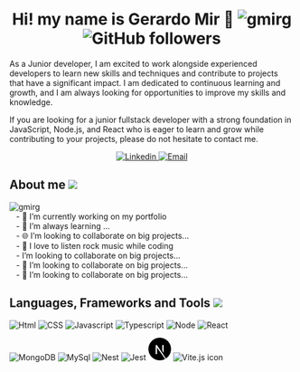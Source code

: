 <h1 align=center> Hi! my name is Gerardo Mir 👋 <img src="https://komarev.com/ghpvc/?username=gmirg&label=Profile%20views&color=0e75b6&style=flat"
    alt="gmirg" /> <img alt="GitHub followers" src="https://img.shields.io/github/followers/gmirg?label=Follow%20me!&style=plastic&logo=github&link=https%3A%2F%2Fgithub.com%2Fgmirg">
</h1>
<p>As a Junior developer, I am excited to work alongside experienced developers to learn new skills and techniques and contribute to projects that have a significant impact. I am dedicated to continuous learning and growth, and I am always looking for opportunities to improve my skills and knowledge. 

If you are looking for a junior fullstack developer with a strong foundation in JavaScript, Node.js, and React who is eager to learn and grow while contributing to your projects, please do not hesitate to contact me.</p>
<p align=center>
  <a href="https://www.linkedin.com/in/gerardo-mir/" target="_blank"> <img src="https://cdn.jsdelivr.net/npm/simple-icons@v3/icons/linkedin.svg" title="linkedin" alt="Linkedin" width="40" height="40"/> </a>
  <a href="mailto:sayhello@gerardomir.dev" target="_blank"> <img src="https://cdn.jsdelivr.net/npm/@internetarchive/icon-email@1.3.4/email.svg" title="Email" alt="Email" width="40" height="40"/> </a>
</p>
<h2>About me <img src = "https://media.giphy.com/media/CVqTA8VDZtSX9dJHy3/giphy.gif?cid=ecf05e47oy6f4zjs8g1qoiystc56cu7r9tb8a1fe76e05oty&rid=giphy.gif" width = 40px ></h2>
<div>
  <img align="left" width="200" alt="gmirg" src="https://i.imgur.com/0GpADBU.gif" />
    </br>
    &nbsp;&nbsp; - 🔭 I’m currently working on my portfolio</br>
    &nbsp;&nbsp; - 🌱 I’m always learning ...</br>
    &nbsp;&nbsp; - 🌐 I’m looking to collaborate on big projects...</br>
    &nbsp;&nbsp; - 🤘 I love to listen rock music while coding</br>
    &nbsp;&nbsp; -  I’m looking to collaborate on big projects...</br>
    &nbsp;&nbsp; - 👯 I’m looking to collaborate on big projects...</br>
    &nbsp;&nbsp; - 👯 I’m looking to collaborate on big projects...</br>
</div>

<h2>Languages, Frameworks and Tools <img src = "https://media.giphy.com/media/pdE5y1A7WzKn2kgPdN/giphy.gif" width = 60px ></h2> 
<p align="left"> 
  <img src="https://www.vectorlogo.zone/logos/w3_html5/w3_html5-icon.svg" title="Html" alt="Html" width="40" height="40"/> 
  <img src="https://www.vectorlogo.zone/logos/w3_css/w3_css-icon.svg" title="CSS" alt="CSS" width="40" height="40"/> 
  <img src="https://upload.vectorlogo.zone/logos/javascript/images/239ec8a4-163e-4792-83b6-3f6d96911757.svg" title="JS" alt="Javascript" width="40" height="40"/> 
  <img src="https://www.vectorlogo.zone/logos/typescriptlang/typescriptlang-icon.svg" title="Ts" alt="Typescript" width="40" height="40"/> 
  <img src="https://www.vectorlogo.zone/logos/nodejs/nodejs-icon.svg" title="Node" alt="Node" width="40" height="40"/> 
  <img src="https://www.vectorlogo.zone/logos/reactjs/reactjs-icon.svg" title="React" alt="React" width="40" height="40"/>
</p>
<p align="left"> 
  <img src="https://www.vectorlogo.zone/logos/mongodb/mongodb-icon.svg" title="MongoDB" alt="MongoDB" width="40" height="40"/> 
  <img src="https://www.vectorlogo.zone/logos/mysql/mysql-icon.svg" title="MySql" alt="MySql" width="40" height="40"/> 
  <img src="https://www.vectorlogo.zone/logos/nestjs/nestjs-icon.svg" title="Nest" alt="Nest" width="40" height="40"/> 
  <img src="https://www.vectorlogo.zone/logos/jestjsio/jestjsio-icon.svg" title="Jest" alt="Jest" width="40" height="40"/> 
  <img src="https://raw.githubusercontent.com/devicons/devicon/1119b9f84c0290e0f0b38982099a2bd027a48bf1/icons/nextjs/nextjs-original.svg" title="Nextjs" alt="NextJS" height="40" width="40">
  <img src="https://icon.icepanel.io/Technology/svg/Vite.js.svg" alt="Vite.js icon" height="40" width="40">
</p>
